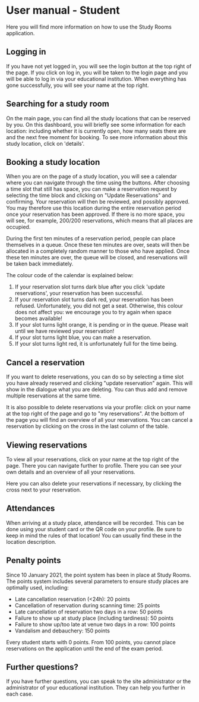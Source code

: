 # User manual - Student

Here you will find more information on how to use the Study Rooms application.

## Logging in

If you have not yet logged in, you will see the login button at the top right of the page. If you click on log in, you will be taken to the login page and you will be able to log in via your educational institution. When everything has gone successfully, you will see your name at the top right.

## Searching for a study room

On the main page, you can find all the study locations that can be reserved by you. On this dashboard, you will briefly see some information for each location: including whether it is currently open, how many seats there are and the next free moment for booking. To see more information about this study location, click on 'details'.

## Booking a study location

When you are on the page of a study location, you will see a calendar where you can navigate through the time using the buttons. After choosing a time slot that still has space, you can make a reservation request by selecting the time block and clicking on "Update Reservations" and confirming. Your reservation will then be reviewed, and possibly approved. You may therefore use this location during the entire reservation period once your reservation has been approved. If there is no more space, you will see, for example, 200/200 reservations, which means that all places are occupied.

During the first ten minutes of a reservation period, people can place themselves in a queue. Once these ten minutes are over, seats will then be allocated in a completely random manner to those who have applied. Once these ten minutes are over, the queue will be closed, and reservations will be taken back immediately.

The colour code of the calendar is explained below:
1. If your reservation slot turns dark blue after you click 'update reservations', your reservation has been successful.
2. If your reservation slot turns dark red, your reservation has been refused. Unfortunately, you did not get a seat. Otherwise, this colour does not affect you: we encourage you to try again when space becomes available!
3. If your slot turns light orange, it is pending or in the queue. Please wait until we have reviewed your reservation!
4. If your slot turns light blue, you can make a reservation.
5. If your slot turns light red, it is unfortunately full for the time being.

## Cancel a reservation

If you want to delete reservations, you can do so by selecting a time slot you have already reserved and clicking "update reservation" again. This will show in the dialogue what you are deleting. You can thus add and remove multiple reservations at the same time.

It is also possible to delete reservations via your profile: click on your name at the top right of the page and go to "my reservations". At the bottom of the page you will find an overview of all your reservations. You can cancel a reservation by clicking on the cross in the last column of the table.

## Viewing reservations

To view all your reservations, click on your name at the top right of the page. There you can navigate further to profile. There you can see your own details and an overview of all your reservations.

Here you can also delete your reservations if necessary, by clicking the cross next to your reservation.

## Attendances

When arriving at a study place, attendance will be recorded. This can be done using your student card or the QR code on your profile. Be sure to keep in mind the rules of that location! You can usually find these in the location description.

## Penalty points

Since 10 January 2021, the point system has been in place at Study Rooms. The points system includes several parameters to ensure study places are optimally used, including:

- Late cancellation reservation (<24h): 20 points
- Cancellation of reservation during scanning time: 25 points
- Late cancellation of reservation two days in a row: 50 points
- Failure to show up at study place (including tardiness): 50 points
- Failure to show up/too late at venue two days in a row: 100 points
- Vandalism and debauchery: 150 points

Every student starts with 0 points. From 100 points, you cannot place reservations on the application until the end of the exam period.

## Further questions?

If you have further questions, you can speak to the site administrator or the administrator of your educational institution. They can help you further in each case.
